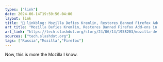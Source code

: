 ```yaml
---
types: ["link"]
date: 2024-06-14T19:50:56-04:00
layout: link
title: "🔗 linkblog: Mozilla Defies Kremlin, Restores Banned Firefox Add-ons in Russia - Slashdot'"
art_title: "Mozilla Defies Kremlin, Restores Banned Firefox Add-ons in Russia - Slashdot"
art_link: "https://tech.slashdot.org/story/24/06/14/1958203/mozilla-defies-kremlin-restores-banned-firefox-add-ons-in-russia?utm_source=rss1.0mainlinkanon&utm_medium=feed"
sources: ["tech.slashdot.org"]
tags: ["Russia","Mozilla","Firefox"]
---
```

Now, this is more the Mozilla I know.
